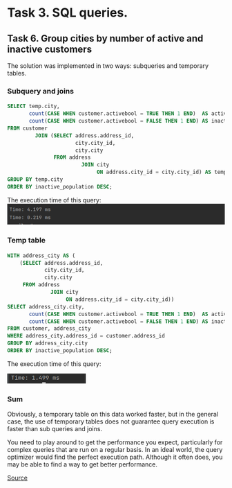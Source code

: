 # Task 3. SQL queries.

## 

## Task 6. Group cities by number of active and inactive customers
The solution was implemented in two ways: subqueries and temporary tables.

### Subquery and joins
```sql 
SELECT temp.city,
       count(CASE WHEN customer.activebool = TRUE THEN 1 END)  AS active_population,
       count(CASE WHEN customer.activebool = FALSE THEN 1 END) AS inactive_population
FROM customer
         JOIN (SELECT address.address_id,
                      city.city_id,
                      city.city
               FROM address
                        JOIN city
                             ON address.city_id = city.city_id) AS temp ON temp.address_id = customer.address_id
GROUP BY temp.city
ORDER BY inactive_population DESC;
```

The execution time of this query:
![img.png](addition/subquery_time.png)


### Temp table

```sql
WITH address_city AS (
    (SELECT address.address_id,
            city.city_id,
            city.city
     FROM address
              JOIN city
                   ON address.city_id = city.city_id))
SELECT address_city.city,
       count(CASE WHEN customer.activebool = TRUE THEN 1 END)  AS active_population,
       count(CASE WHEN customer.activebool = FALSE THEN 1 END) AS inactive_population
FROM customer, address_city
WHERE address_city.address_id = customer.address_id
GROUP BY address_city.city
ORDER BY inactive_population DESC;
```

The execution time of this query:

![img.png](addition/temp_table_time.png)

### Sum
Obviously, a temporary table on this data worked faster, but in the general case, the use of temporary tables does not guarantee
query execution is faster than sub queries and joins.

You need to play around to get the performance you expect, particularly for complex queries that are run on a regular basis.
In an ideal world, the query optimizer would find the perfect execution path. Although it often does, you may be able to find a way to get better performance.

[Source](https://stackoverflow.com/questions/11169550/is-there-a-performance-difference-between-cte-sub-query-temporary-table-or-ta/11169910#11169910)